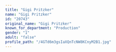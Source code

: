 ```yaml
---
title: "Gigi Pritzker"
name: "Gigi Pritzker"
id: "20743"
original_name: "Gigi Pritzker"
known_for_department: "Production"
gender: "1"
adult: "false"
profile_path: "/4GTd6m3gsIaXQnTcNW8KCnyM2B1.jpg"
---
```

